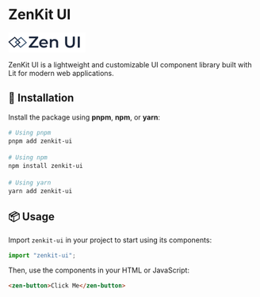 # ZenKit UI

![ZenKit UI Logo](./assets/logo.png)

ZenKit UI is a lightweight and customizable UI component library built with Lit for modern web applications.

## 🚀 Installation

Install the package using **pnpm**, **npm**, or **yarn**:

```sh
# Using pnpm
pnpm add zenkit-ui

# Using npm
npm install zenkit-ui

# Using yarn
yarn add zenkit-ui
```

## 📦 Usage

Import `zenkit-ui` in your project to start using its components:

```js
import "zenkit-ui";
```

Then, use the components in your HTML or JavaScript:

```html
<zen-button>Click Me</zen-button>
```


